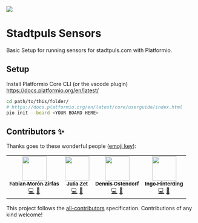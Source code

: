![](https://img.shields.io/badge/Build%20with%20%E2%9D%A4%EF%B8%8F-at%20Technologiesitftung%20Berlin-blue)

# Stadtpuls Sensors

Basic Setup for running sensors for stadtpuls.com with Platformio.

## Setup

Install Platformio Core CLI (or the vscode plugin) https://docs.platformio.org/en/latest/

```bash
cd path/to/this/folder/
# https://docs.platformio.org/en/latest/core/userguide/index.html
pio init --board <YOUR BOARD HERE>
```

## Contributors ✨

Thanks goes to these wonderful people ([emoji key](https://allcontributors.org/docs/en/emoji-key)):

<!-- ALL-CONTRIBUTORS-LIST:START - Do not remove or modify this section -->
<!-- prettier-ignore-start -->
<!-- markdownlint-disable -->
<table>
  <tr>
    <td align="center"><a href="https://fabianmoronzirfas.me/"><img src="https://avatars.githubusercontent.com/u/315106?v=4?s=64" width="64px;" alt=""/><br /><sub><b>Fabian Morón Zirfas</b></sub></a><br /><a href="https://github.com/technologiestiftung/stadtpuls-sensors/commits?author=ff6347" title="Code">💻</a> <a href="https://github.com/technologiestiftung/stadtpuls-sensors/commits?author=ff6347" title="Documentation">📖</a></td>
    <td align="center"><a href="https://github.com/julizet"><img src="https://avatars.githubusercontent.com/u/52455010?v=4?s=64" width="64px;" alt=""/><br /><sub><b>Julia Zet</b></sub></a><br /><a href="https://github.com/technologiestiftung/stadtpuls-sensors/commits?author=julizet" title="Code">💻</a> <a href="https://github.com/technologiestiftung/stadtpuls-sensors/commits?author=julizet" title="Documentation">📖</a></td>
    <td align="center"><a href="https://github.com/dnsos"><img src="https://avatars.githubusercontent.com/u/15640196?v=4?s=64" width="64px;" alt=""/><br /><sub><b>Dennis Ostendorf</b></sub></a><br /><a href="https://github.com/technologiestiftung/stadtpuls-sensors/commits?author=dnsos" title="Code">💻</a> <a href="https://github.com/technologiestiftung/stadtpuls-sensors/commits?author=dnsos" title="Documentation">📖</a></td>
    <td align="center"><a href="http://www.awsm.de/"><img src="https://avatars.githubusercontent.com/u/434355?v=4?s=64" width="64px;" alt=""/><br /><sub><b>Ingo Hinterding</b></sub></a><br /><a href="https://github.com/technologiestiftung/stadtpuls-sensors/commits?author=Esshahn" title="Code">💻</a> <a href="https://github.com/technologiestiftung/stadtpuls-sensors/commits?author=Esshahn" title="Documentation">📖</a></td>
  </tr>
</table>

<!-- markdownlint-restore -->
<!-- prettier-ignore-end -->

<!-- ALL-CONTRIBUTORS-LIST:END -->

This project follows the [all-contributors](https://github.com/all-contributors/all-contributors) specification. Contributions of any kind welcome!
